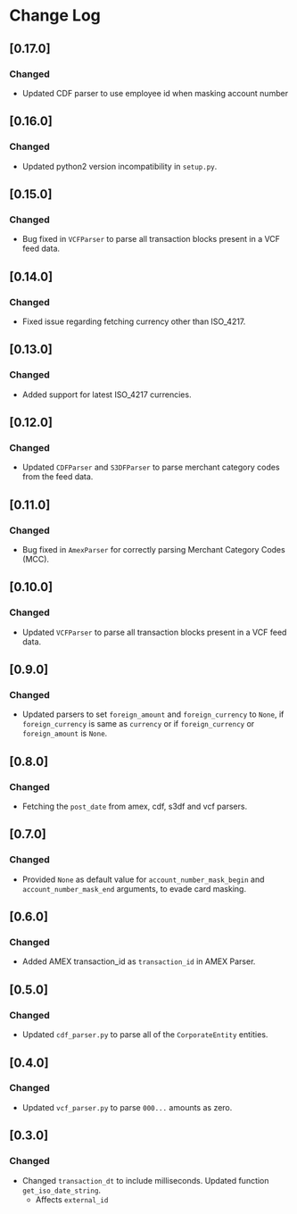 # Change Log

## [0.17.0]

### Changed

- Updated CDF parser to use employee id when masking account number

## [0.16.0]

### Changed

- Updated python2 version incompatibility in `setup.py`.

## [0.15.0]

### Changed

- Bug fixed in `VCFParser` to parse all transaction blocks present in a VCF feed data.

## [0.14.0]

### Changed

- Fixed issue regarding fetching currency other than ISO_4217.

## [0.13.0]

### Changed

- Added support for latest ISO_4217 currencies.

## [0.12.0]

### Changed

- Updated `CDFParser` and `S3DFParser` to parse merchant category codes from the feed data.

## [0.11.0]

### Changed

- Bug fixed in `AmexParser` for correctly parsing Merchant Category Codes (MCC).

## [0.10.0]

### Changed

- Updated `VCFParser` to parse all transaction blocks present in a VCF feed data.

## [0.9.0]

### Changed

- Updated parsers to set `foreign_amount` and `foreign_currency` to `None`, if `foreign_currency` is same as `currency` or if `foreign_currency` or `foreign_amount` is `None`.

## [0.8.0]

### Changed

- Fetching the `post_date` from amex, cdf, s3df and vcf parsers.

## [0.7.0]

### Changed

- Provided `None` as default value for `account_number_mask_begin` and `account_number_mask_end` arguments, to evade card masking.

## [0.6.0]

### Changed

- Added AMEX transaction_id as `transaction_id` in AMEX Parser.

## [0.5.0]

### Changed

- Updated `cdf_parser.py` to parse all of the `CorporateEntity` entities.

## [0.4.0]

### Changed

- Updated `vcf_parser.py` to parse `000...` amounts as zero.

## [0.3.0]

### Changed

- Changed `transaction_dt` to include milliseconds. Updated function `get_iso_date_string`.
  - Affects `external_id`

